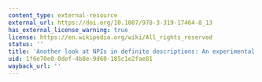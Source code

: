 ```yaml
---
content_type: external-resource
external_url: https://doi.org/10.1007/978-3-319-17464-8_13
has_external_license_warning: true
license: https://en.wikipedia.org/wiki/All_rights_reserved
status: ''
title: 'Another look at NPIs in definite descriptions: An experimental approach'
uid: 1f6e70e0-0def-4b8e-9d60-185c1e2fae81
wayback_url: ''
---
```

